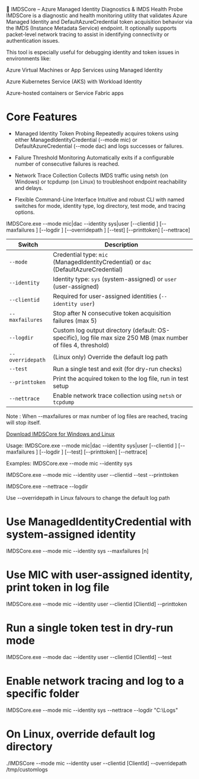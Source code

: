 🔧 IMDSCore – Azure Managed Identity Diagnostics & IMDS Health Probe
IMDSCore is a diagnostic and health monitoring utility that validates Azure Managed Identity and DefaultAzureCredential token acquisition behavior via the IMDS (Instance Metadata Service) endpoint. It optionally supports packet-level network tracing to assist in identifying connectivity or authentication issues.

This tool is especially useful for debugging identity and token issues in environments like:

Azure Virtual Machines or App Services using Managed Identity

Azure Kubernetes Service (AKS) with Workload Identity

Azure-hosted containers or Service Fabric apps

# Core Features

- Managed Identity Token Probing
Repeatedly acquires tokens using either ManagedIdentityCredential (--mode mic) or DefaultAzureCredential (--mode dac) and logs successes or failures.

- Failure Threshold Monitoring
Automatically exits if a configurable number of consecutive failures is reached.

- Network Trace Collection
Collects IMDS traffic using netsh (on Windows) or tcpdump (on Linux) to troubleshoot endpoint reachability and delays.

- Flexible Command-Line Interface
Intuitive and robust CLI with named switches for mode, identity type, log directory, test mode, and tracing options.


IMDSCore.exe --mode mic|dac --identity sys|user 
             [--clientid <id>] 
             [--maxfailures <n>] 
             [--logdir <path>] 
             [--overridepath <path>] 
             [--test] 
             [--printtoken] 
             [--nettrace]


| Switch           | Description                                                                          |
| ---------------- | ------------------------------------------------------------------------------------ |
| `--mode`         | Credential type: `mic` (ManagedIdentityCredential) or `dac` (DefaultAzureCredential) |
| `--identity`     | Identity type: `sys` (system-assigned) or `user` (user-assigned)                     |
| `--clientid`     | Required for user-assigned identities (`--identity user`)                            |
| `--maxfailures`  | Stop after N consecutive token acquisition failures  (max 5)                         |
| `--logdir`       | Custom log output directory (default: OS-specific), log file max size 250 MB (max number of files 4, threshold)                                  
| `--overridepath` | (Linux only) Override the default log path                                           |
| `--test`         | Run a single test and exit (for dry-run checks)                                      |
| `--printtoken`   | Print the acquired token to the log file, run in test setup                          |
| `--nettrace`     | Enable network trace collection using `netsh` or `tcpdump`                           |

Note : When --maxfailures or max number of log files are reached, tracing will stop itself.

[Download IMDSCore for Windows and Linux](https://github.com/sashaOM231190/IMDSCore/releases/tag/v1.0.0)

Usage:
   IMDSCore.exe --mode mic|dac --identity sys|user [--clientid <id>] [--maxfailures <n>] [--logdir <path>] [--test] [--printtoken] [--nettrace]



Examples:
  IMDSCore.exe --mode mic --identity sys
  
  IMDSCore.exe --mode mic --identity user --clientid <ClientId> --test --printtoken
  
  IMDSCore.exe --nettrace --logdir
  
  Use --overridepath in Linux falvours to change the default log path


# Use ManagedIdentityCredential with system-assigned identity
IMDSCore.exe --mode mic --identity sys --maxfailures [n]

# Use MIC with user-assigned identity, print token in log file
IMDSCore.exe --mode mic --identity user --clientid [ClientId] --printtoken

# Run a single token test in dry-run mode
IMDSCore.exe --mode dac --identity user --clientid [ClientId] --test

# Enable network tracing and log to a specific folder
IMDSCore.exe --mode mic --identity sys --nettrace --logdir "C:\Logs"

# On Linux, override default log directory
./IMDSCore --mode mic --identity user --clientid [ClientId] --overridepath /tmp/customlogs


